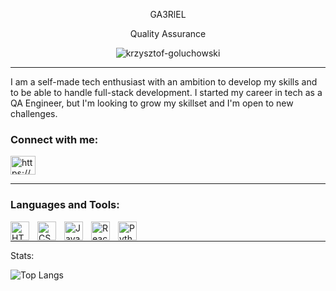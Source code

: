<p align="center">
GA3RlEL
</p>
<p align="center">
Quality Assurance        
</p>
<p align="center"> <img src="https://komarev.com/ghpvc/?username=GA3RlEL&label=Profile%20views&color=0e75b6&style=flat" alt="krzysztof-goluchowski" /> </p>

---

I am a self-made tech enthusiast with an ambition
to develop my skills and to be able to handle full-stack development. I started my career in tech as
a QA Engineer, but I'm looking to grow my skillset
and I'm open to new challenges.

<h3 align="left">Connect with me:</h3>
<p align="left">
<a href="https://linkedin.com/in/https://www.linkedin.com/in/gabriel-kruszka-16b6a523b/" target="blank"><img align="center" src="https://raw.githubusercontent.com/rahuldkjain/github-profile-readme-generator/master/src/images/icons/Social/linked-in-alt.svg" alt="https://www.linkedin.com/in/gabriel-kruszka-16b6a523b/" height="30" width="40" /></a>
</p>

---

### Languages and Tools:
<img align="left" alt="HTML" width="30px" style="padding-right:10px;" src="https://cdn.jsdelivr.net/gh/devicons/devicon/icons/html5/html5-original.svg" />
<img align="left" alt="CSS" width="30px" style="padding-right:10px;" src="https://cdn.jsdelivr.net/gh/devicons/devicon/icons/css3/css3-original.svg" />
<img align="left" alt="JavaScript" width="30px" style="padding-right:10px;" src="https://cdn.jsdelivr.net/gh/devicons/devicon/icons/javascript/javascript-original.svg" />
<img align="left" alt="React" width="30px" style="padding-right:10px;" src="https://cdn.jsdelivr.net/gh/devicons/devicon/icons/react/react-original.svg" />
<img align="left" alt="Python" width="30px" style="padding-right:10px;" src="https://cdn.jsdelivr.net/gh/devicons/devicon/icons/python/python-original.svg" />
<br />

---

Stats:

![Top Langs](https://github-readme-stats.vercel.app/api/top-langs/?username=GA3RlEL&theme=darcula&count-private=true&layout=compact)
          
                     
          
